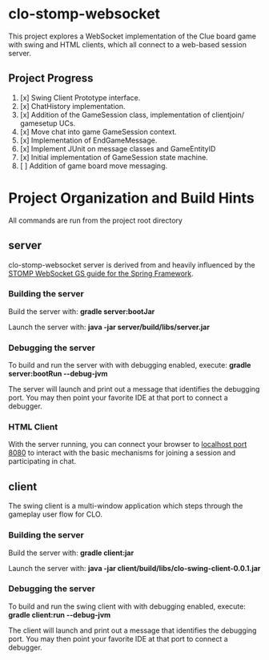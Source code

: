 # clo-stomp-websocket

This project explores a WebSocket implementation of the Clue board game with swing and HTML clients, which all connect to a web-based session server.

## Project Progress
1. [x] Swing Client Prototype interface.
2. [x] ChatHistory implementation.
3. [x] Addition of the GameSession class, implementation of clientjoin/ gamesetup UCs.
4. [x] Move chat into game GameSession context.
5. [x] Implementation of EndGameMessage.
6. [x] Implement JUnit on message classes and GameEntityID
7. [x] Initial implementation of GameSession state machine.
8. [ ] Addition of game board move messaging.

# Project Organization and Build Hints

All commands are run from the project root directory

## server

clo-stomp-websocket server is derived from and heavily influenced by the [STOMP WebSocket GS guide for the Spring Framework](https://spring.io/guides/gs/messaging-stomp-websocket/).

### Building the server

Build the server with: **gradle server:bootJar**

Launch the server with: **java -jar server/build/libs/server.jar**

### Debugging the server

To build and run the server with with debugging enabled, execute: **gradle server:bootRun --debug-jvm**

The server will launch and print out a message that identifies the debugging port.  You may then point your favorite IDE at that port to connect a debugger.

### HTML Client

With the server running, you can connect your browser to [localhost port 8080](http://localhost:8080/) to interact with the basic mechanisms for joining a session and participating in chat.

## client 

The swing client is a multi-window application which steps through the gameplay user flow for CLO.

### Building the server

Build the server with: **gradle client:jar**

Launch the server with: **java -jar client/build/libs/clo-swing-client-0.0.1.jar**

### Debugging the server

To build and run the swing client with with debugging enabled, execute: **gradle client:run --debug-jvm**

The client will launch and print out a message that identifies the debugging port.  You may then point your favorite IDE at that port to connect a debugger.
